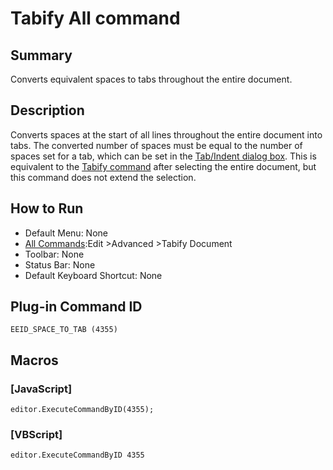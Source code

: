 # Tabify All command

## Summary

Converts equivalent spaces to tabs throughout the entire document.

## Description

Converts spaces at the start of all lines throughout the entire document into tabs.
The converted number of spaces must be equal to the number of spaces set for
a tab, which can be set in the [Tab/Indent dialog box](../../dlg/properties/general/indent/index). This is equivalent to the
[Tabify command](tabify) after selecting the entire document, but this command does not extend the selection.

## How to Run

- Default Menu: None
- [All Commands](../tools/all_commands):Edit \>Advanced \>Tabify Document
- Toolbar: None
- Status Bar: None
- Default Keyboard Shortcut: None

## Plug-in Command ID

```
EEID_SPACE_TO_TAB (4355)```

## Macros

### \[JavaScript\]

```
editor.ExecuteCommandByID(4355);
```

### \[VBScript\]

```
editor.ExecuteCommandByID 4355
```
